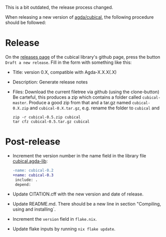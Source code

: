 This is a bit outdated, the release process changed.

When releasing a new version of
[agda/cubical](https://github.com/agda/cubical), the following
procedure should be followed:

Release
=======
On the [releases page](https://github.com/agda/cubical/releases) of the cubical library's github page,
press the button `Draft a new release`.
Fill in the form with something like this:

* Title: version 0.X, compatible with Agda-X.X.X(.X)

* Description: Generate release notes

* Files: Download the current filetree via github (using the clone-button)
  Be carteful, this produces a zip which contains a folder called ```cubical-master```.
  Produce a good zip from that and a tar.gz named `cubical-0.X.zip` and `cubical-0.X.tar.gz`,
  e.g. rename the folder to ```cubical``` and
  ```
  zip -r cubical-0.5.zip cubical
  tar cfz cubical-0.5.tar.gz cubical
  ```

Post-release
============

* Increment the version number in the name field in the library file
  [cubical.agda-lib](cubical.agda-lib):

  ```diff
  -name: cubical-0.2
  +name: cubical-0.3
   include: .
   depend:
  ```

* Update CITATION.cff with the new version and date of release.

* Update README.md. There should be a new line in section "Compiling, using and installing`.

* Increment the `version` field in `flake.nix`.

* Update flake inputs by running `nix flake update`.
